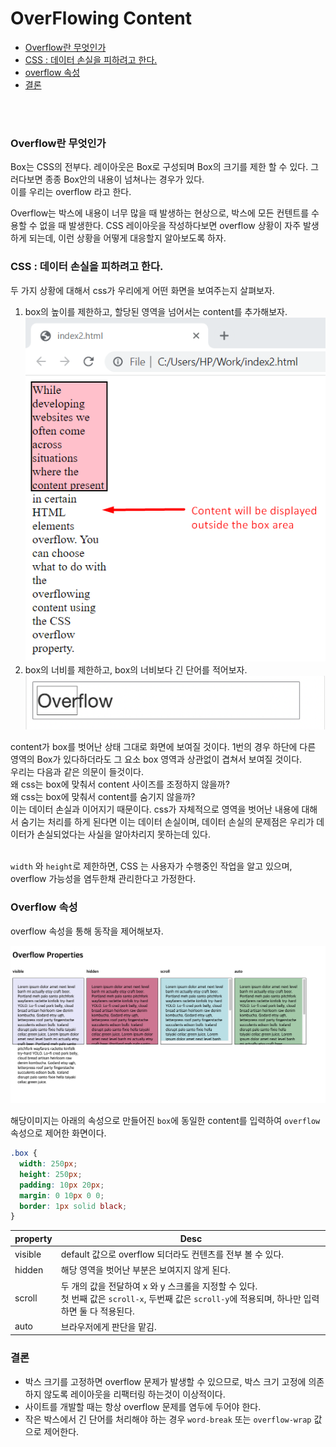 # OverFlowing Content

- [Overflow란 무엇인가](#define-overflow")
- [CSS : 데이터 손실을 피하려고 한다.](#avoid-data-loss)
- [overflow 속성](#overflow-properties)
- [결론](#conclusion)

<br/>
<br/>

### <div id="define-overflow">Overflow란 무엇인가</div>

Box는 CSS의 전부다. 레이아웃은 Box로 구성되며 Box의 크기를 제한 할 수 있다. 그러다보면 종종 Box안의 내용이 넘쳐나는 경우가 있다. <br />
이를 우리는 overflow 라고 한다. <br />

Overflow는 박스에 내용이 너무 많을 때 발생하는 현상으로, 박스에 모든 컨텐트를 수용할 수 없을 때 발생한다.
CSS 레이아웃을 작성하다보면 overflow 상황이 자주 발생하게 되는데, 이런 상황을 어떻게 대응할지 알아보도록 하자.

### <div id="avoid-data-loss">CSS : 데이터 손실을 피하려고 한다.</div>

두 가지 상황에 대해서 css가 우리에게 어떤 화면을 보여주는지 살펴보자.

1. box의 높이를 제한하고, 할당된 영역을 넘어서는 content를 추가해보자.
   ![content-overflow](images/overflow-content.png)
2. box의 너비를 제한하고, box의 너비보다 긴 단어를 적어보자.
   ![word-overflow](images/overflow-word.png)

content가 box를 벗어난 상태 그대로 화면에 보여질 것이다.
1번의 경우 하단에 다른 영역의 Box가 있다하더라도 그 요소 box 영역과 상관없이 겹쳐서 보여질 것이다. <br />
우리는 다음과 같은 의문이 들것이다. <br />
왜 css는 box에 맞춰서 content 사이즈를 조정하지 않을까? <br />
왜 css는 box에 맞춰서 content를 숨기지 않을까? <br />
이는 데이터 손실과 이어지기 때문이다. css가 자체적으로 영역을 벗어난 내용에 대해서 숨기는 처리를 하게 된다면 이는 데이터 손실이며,
데이터 손실의 문제점은 우리가 데이터가 손실되었다는 사실을 알아차리지 못하는데 있다.
<br />
<br />

`width` 와 `height`로 제한하면, CSS 는 사용자가 수행중인 작업을 알고 있으며, overflow 가능성을 염두한채 관리한다고 가정한다.

### <div id="overflow-properties">Overflow 속성</div>

overflow 속성을 통해 동작을 제어해보자.

![overflow-properties](images/overflow-properties.png)

해당이미지는 아래의 속성으로 만들어진 `box`에 동일한 content를 입력하여 `overflow` 속성으로 제어한 화면이다.

```css
.box {
  width: 250px;
  height: 250px;
  padding: 10px 20px;
  margin: 0 10px 0 0;
  border: 1px solid black;
}
```

| property | Desc                                                                                                                                                    |
| -------- | ------------------------------------------------------------------------------------------------------------------------------------------------------- |
| visible  | default 값으로 overflow 되더라도 컨텐츠를 전부 볼 수 있다.                                                                                              |
| hidden   | 해당 영역을 벗어난 부분은 보여지지 않게 된다.                                                                                                           |
| scroll   | 두 개의 값을 전달하여 x 와 y 스크롤을 지정할 수 있다.<br /> 첫 번째 값은 `scroll-x`, 두번째 값은 `scroll-y`에 적용되며, 하나만 입력하면 둘 다 적용된다. |
| auto     | 브라우저에게 판단을 맡김.                                                                                                                               |

### <div id="conclusion"> 결론</div>

- 박스 크기를 고정하면 overflow 문제가 발생할 수 있으므로, 박스 크기 고정에 의존하지 않도록 레이아웃을 리팩터링 하는것이 이상적이다.
- 사이트를 개발할 때는 항상 overflow 문제를 염두에 두어야 한다.
- 작은 박스에서 긴 단어를 처리해야 하는 경우 `word-break` 또는 `overflow-wrap` 값으로 제어한다.
